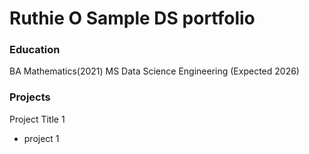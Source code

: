 # Ruthie O Sample DS portfolio

### Education
BA Mathematics(2021)
MS Data Science Engineering (Expected 2026)

### Projects
Project Title 1
- project 1
